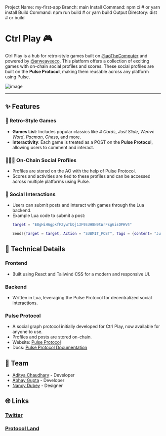 Project Name: my-first-app
Branch: main
Install Command: npm ci  # or yarn install
Build Command: npm run build  # or yarn build
Output Directory: dist  # or build
# Ctrl Play 🎮

Ctrl Play is a hub for retro-style games built on [@aoTheComputer](https://twitter.com/aoTheComputer) and powered by [@arweaveeco](https://twitter.com/arweaveeco). This platform offers a collection of exciting games with on-chain social profiles and scores. These social profiles are built on the **Pulse Protocol**, making them reusable across any platform using Pulse.

![image](https://github.com/user-attachments/assets/76e71ce4-bf36-413f-abce-f680bb7e51d1)

---

## ✨ Features

### 🚀 Retro-Style Games
- **Games List**: Includes popular classics like *4 Cards*, *Just Slide*, *Weave Word*, *Pacman*, *Chess*, and more.
- **Interactivity**: Each game is treated as a POST on the **Pulse Protocol**, allowing users to comment and interact.

### 🧑‍🤝‍🧑 On-Chain Social Profiles
- Profiles are stored on the AO with the help of Pulse Protocol.
- Scores and activities are tied to these profiles and can be accessed across multiple platforms using Pulse.

### 💬 Social Interactions
- Users can submit posts and interact with games through the Lua backend.
- Example Lua code to submit a post:
  ```lua
  target = "E8gHiH6gpkfFZywTbQj13F9SUH8N9tWrFsgGisOPHV4"

  Send({Target = target, Action = "SUBMIT_POST", Tags = {content= "Just Slide Remastered"}})
  ```

## 🔧 Technical Details

### Frontend
- Built using React and Tailwind CSS for a modern and responsive UI.
### Backend
- Written in Lua, leveraging the Pulse Protocol for decentralized social interactions.
### Pulse Protocol
- A social graph protocol initially developed for Ctrl Play, now available for anyone to use.
- Profiles and posts are stored on-chain. 
- Website: [Pulse Protocol](https://pulseprotocol.vercel.app/)
- Docs: [Pulse Protocol Documentation](https://abhays-organization-2.gitbook.io/pulse-protocol-docs)

## 👥 Team
- [Aditya Chaudhary](https://x.com/ItsAditya_xyz) - Developer
- [Abhay Gupta](https://x.com/professorabhay) - Developer
- [Nancy Dubey](https://x.com/NancyDubey_) - Designer

## 🌐 Links
### [Twitter](https://x.com/CtrlPlayxyz)
### [Protocol Land](https://protocol.land/#/repository/0291eafa-e91d-4575-8bed-4d7c5c9043c9/)
